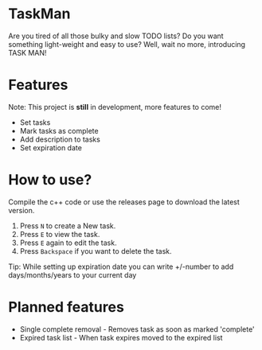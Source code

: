 # TaskMan

Are you tired of all those bulky and slow TODO lists? Do you want something light-weight and easy to use? Well, wait no more, introducing TASK MAN!

# Features
Note: This project is **still** in development, more features to come!
* Set tasks
* Mark tasks as complete
* Add description to tasks
* Set expiration date

# How to use?
Compile the c++ code or use the releases page to download the latest version.

1. Press `N` to create a New task.
2. Press `E` to view the task.
3. Press `E` again to edit the task.
4. Press `Backspace` if you want to delete the task.

Tip: While setting up expiration date you can write +/-number to add days/months/years to your current day

# Planned features
* Single complete removal - Removes task as soon as marked 'complete'
* Expired task list - When task expires moved to the expired list
